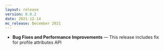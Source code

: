 ```yaml
---
layout: release
version: 8.0.2
date: 2021-12-14
mc_release: December 2021
---
```


* **Bug Fixes and Performance Improvements** — This release includes fix for profile attributes API
